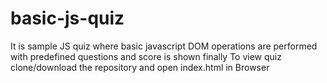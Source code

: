 # basic-js-quiz
It is sample JS quiz where basic javascript DOM operations are performed with predefined questions and score is shown finally
To view quiz clone/download the repository and open index.html in Browser
